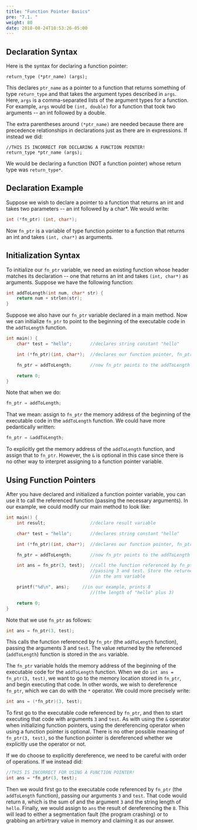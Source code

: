 ```yaml
---
title: "Function Pointer Basics"
pre: "7.1. "
weight: 80
date: 2018-08-24T10:53:26-05:00
---
```


## Declaration Syntax

Here is the syntax for declaring a function pointer:

```text
return_type (*ptr_name) (args);
```

This declares `ptr_name` as a pointer to a function that returns something of type `return_type` and that takes the argument types described in `args`. Here, `args` is a comma-separated lists of the argument types for a function. For example, `args` would be `(int, double)` for a function that took two arguments -- an int followed by a double.

The extra parentheses around `(*ptr_name)` are needed because there are precedence relationships in declarations just as there are in expressions. If instead we did:

```text
//THIS IS INCORRECT FOR DECLARING A FUNCTION POINTER!
return_type *ptr_name (args);
```

We would be declaring a function (NOT a function pointer) whose return type was `return_type*`.

## Declaration Example

Suppose we wish to declare a pointer to a function that returns an int and takes two parameters -- an int followed by a char*. We would write:

```c
int (*fn_ptr) (int, char*);
```

Now `fn_ptr` is a variable of type function pointer to a function that returns an int and takes `(int, char*)` as arguments.

## Initialization Syntax

To initialize our `fn_ptr` variable, we need an existing function whose header matches its declaration -- one that returns an int and takes `(int, char*)` as arguments. Suppose we have the following function:

```c
int addToLength(int num, char* str) {
    return num + strlen(str);
}
```

Suppose we also have our `fn_ptr` variable declared in a main method. Now we can initialize `fn_ptr` to point to the beginning of the executable code in the `addToLength` function.

```c
int main() {
    char* test = "hello";       //declares string constant "hello"

    int (*fn_ptr)(int, char*);  //declares our function pointer, fn_ptr

    fn_ptr = addToLength;       //now fn_ptr points to the addToLength function

    return 0;
}
```

Note that when we do:

```c
fn_ptr = addToLength;
```

That we mean: assign to `fn_ptr` the memory address of the beginning of the executable code in the `addToLength` function. We could have more pedantically written:

```c
fn_ptr = &addToLength;
```

To explicitly get the memory address of the `addToLength` function, and assign that to `fn_ptr`. However, the `&` is optional in this case since there is no other way to interpret assigning to a function pointer variable.

## Using Function Pointers

After you have declared and initialized a function pointer variable, you can use it to call the referenced function (passing the necessary arguments). In our example, we could modify our main method to look like:

```c
int main() {
    int result;                 //declare result variable

    char* test = "hello";       //declares string constant "hello"

    int (*fn_ptr)(int, char*);  //declares our function pointer, fn_ptr

    fn_ptr = addToLength;       //now fn_ptr points to the addToLength function

    int ans = fn_ptr(3, test);  //call the function referenced by fn_ptr,
                                //passing 3 and test. Store the returned value
                                //in the ans variable

    printf("%d\n", ans);     //in our example, prints 8
                                //(the length of "hello" plus 3)

    return 0;
}
```

Note that we use `fn_ptr` as follows:

```c
int ans = fn_ptr(3, test);
```

This calls the function referenced by `fn_ptr` (the `addToLength` function), passing the arguments 3 and `test`. The value returned by the referenced (`addToLength`) function is stored in the `ans` variable.

The `fn_ptr` variable holds the memory address of the beginning of the executable code for the `addToLength` function. When we do `int ans = fn_ptr(3, test)`, we want to go to the memory location stored in `fn_ptr`, and begin executing that code. In other words, we wish to dereference `fn_ptr`, which we can do with the `*` operator. We could more precisely write:

```c
int ans = (*fn_ptr)(3, test);
```

To first go to the executable code referenced by `fn_ptr`, and then to start executing that code with arguments `3` and `test`. As with using the `&` operator when initializing function pointers, using the dereferencing operator when using a function pointer is optional. There is no other possible meaning of `fn_ptr(3, test)`, so the function pointer is dereferenced whether we explicitly use the operator or not.

If we do choose to explicitly dereference, we need to be careful with order of operations. If we instead did:

```c
//THIS IS INCORRECT FOR USING A FUNCTION POINTER!
int ans = *fn_ptr(3, test);
```

Then we would first go to the executable code referenced by `fn_ptr` (the `addToLength` function), passing our arguments `3` and `test`. That code would return `8`, which is the sum of and the argument `3` and the string length of `hello`. Finally, we would assign to `ans` the result of dereferencing the `8`. This will lead to either a segmentation fault (the program crashing) or to grabbing an arbirtrary value in memory and claiming it as our answer.
